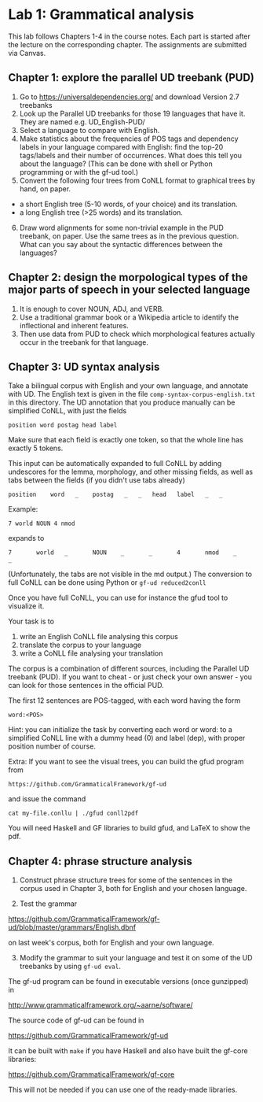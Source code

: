 # Lab 1: Grammatical analysis


This lab follows Chapters 1-4 in the course notes. Each part is started after the lecture on the corresponding chapter.
The assignments are submitted via Canvas.

## Chapter 1: explore the parallel UD treebank (PUD)

1. Go to https://universaldependencies.org/ and download Version 2.7 treebanks
2. Look up the Parallel UD treebanks for those 19 languages that have it. They are named e.g. UD_English-PUD/
3. Select a language to compare with English.
4. Make statistics about the frequencies of POS tags and dependency
  labels in your language compared with English: find the top-20 tags/labels and their number of occurrences.
  What does this tell you about the language?
  (This can be done with shell or Python programming or with the gf-ud tool.)
5. Convert the following four trees from CoNLL format to graphical
trees by hand, on paper.
- a short English tree (5-10 words, of your choice) and its translation.
- a long English tree (>25 words) and its translation.
6. Draw word alignments for some non-trivial example in the PUD treebank, on paper.
  Use the same trees as in the previous question.
  What can you say about the syntactic differences between the languages?


## Chapter 2: design the morpological types of the major parts of speech in your selected language

1. It is enough to cover NOUN, ADJ, and VERB.
2. Use a traditional grammar book or a Wikipedia article to identify the inflectional and inherent features.
3. Then use data from PUD to check which morphological features actually occur in the treebank for that language. 

## Chapter 3: UD syntax analysis

Take a bilingual corpus with English and your own language, and annotate with UD.
The English text is given in the file `comp-syntax-corpus-english.txt` in this directory.
The UD annotation that you produce manually can be simplified CoNLL, with just the fields

`position word postag head label`

Make sure that each field is exactly one token, so that the whole line has exactly 5 tokens.

This input can be automatically expanded to full CoNLL by adding undescores for the lemma, morphology, and other missing fields, as well as tabs between the fields (if you didn't use tabs already)

`position    word   _    postag   _   _   head   label   _   _`

Example:

`7 world NOUN 4 nmod`

expands to

`7       world   _       NOUN    _       _       4       nmod    _       _`

(Unfortunately, the tabs are not visible in the md output.)
The conversion to full CoNLL can be done using Python or `gf-ud reduced2conll`

Once you have full CoNLL, you can use for instance the gfud tool to visualize it.

Your task is to
1. write an English CoNLL file analysing this corpus
2. translate the corpus to your language
3. write a CoNLL file analysing your translation


The corpus is a combination of different sources, including the Parallel UD treebank (PUD).
If you want to cheat - or just check your own answer - you can look for those sentences in the official PUD.

The first 12 sentences are POS-tagged, with each word having the form

`word:<POS>`

Hint: you can initialize the task by converting each word or word:<POS> to a simplified CoNLL line with a dummy head (0) and label (dep), with proper position number of course.

Extra: If you want to see the visual trees, you can build the gfud program from

`https://github.com/GrammaticalFramework/gf-ud`

and issue the command

`cat my-file.conllu | ./gfud conll2pdf`

You will need Haskell and GF libraries to build gfud, and LaTeX to show the pdf.




## Chapter 4: phrase structure analysis

1. Construct phrase structure trees for some of the sentences in the corpus used in Chapter 3, both for English and your chosen language.

2. Test the grammar

https://github.com/GrammaticalFramework/gf-ud/blob/master/grammars/English.dbnf

on last week's corpus, both for English and your own language.

3. Modify the grammar to suit your language and test it on some of the UD treebanks by using `gf-ud eval`.


The gf-ud program can be found in executable versions (once gunzipped) in

http://www.grammaticalframework.org/~aarne/software/

The source code of gf-ud can be found in

https://github.com/GrammaticalFramework/gf-ud

It can be built with `make` if you have Haskell and also have built the gf-core libraries:

https://github.com/GrammaticalFramework/gf-core

This will not be needed if you can use one of the ready-made libraries.


